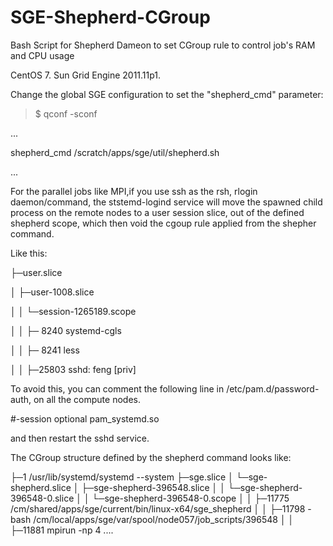 # SGE-Shepherd-CGroup
Bash Script for Shepherd  Dameon to set CGroup rule to control job's RAM and CPU usage

CentOS 7. Sun Grid Engine 2011.11p1.

Change the global SGE configuration to set the "shepherd_cmd" parameter:

>$ qconf -sconf

...

shepherd_cmd                 /scratch/apps/sge/util/shepherd.sh

...

For the parallel jobs like MPI,if you use ssh as the rsh, rlogin daemon/command, the ststemd-logind service will move the spawned child process on the remote nodes to a user session slice, out of the defined shepherd scope, which then void the cgoup rule applied from the shepher command.

Like this:

├─user.slice

│ ├─user-1008.slice

│ │ └─session-1265189.scope

│ │   ├─ 8240 systemd-cgls

│ │   ├─ 8241 less

│ │   ├─25803 sshd: feng [priv]

To avoid this, you can comment the following line in /etc/pam.d/password-auth, on all the compute nodes.

#-session     optional      pam_systemd.so

and then restart the sshd service.

The CGroup structure defined by the shepherd command looks like:

├─1 /usr/lib/systemd/systemd --system
├─sge.slice
│ └─sge-shepherd.slice
│   ├─sge-shepherd-396548.slice
│   │ └─sge-shepherd-396548-0.slice
│   │   └─sge-shepherd-396548-0.scope
│   │     ├─11775 /cm/shared/apps/sge/current/bin/linux-x64/sge_shepherd
│   │     ├─11798 -bash /cm/local/apps/sge/var/spool/node057/job_scripts/396548
│   │     ├─11881 mpirun -np 4 ....


